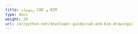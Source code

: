 ```yaml
---
title: رسومات CAD و BIM
type: docs
weight: 20
url: /ar/python-net/developer-guide/cad-and-bim-drawings/
---
```

